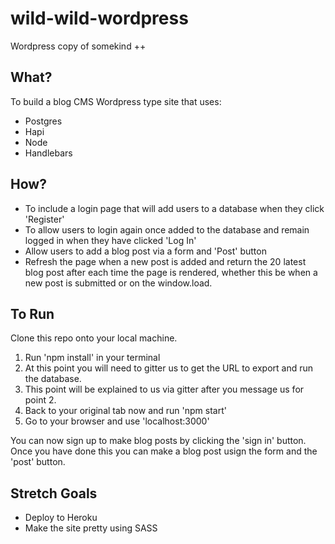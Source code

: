 # wild-wild-wordpress
Wordpress copy of somekind ++

## What?

To build a blog CMS Wordpress type site that uses:

* Postgres
* Hapi
* Node
* Handlebars

## How?

* To include a login page that will add users to a database when they click 'Register'
* To allow users to login again once added to the database and remain logged in when they have clicked 'Log In'
* Allow users to add a blog post via a form and 'Post' button
* Refresh the page when a new post is added and return the 20 latest blog post after each time the page is rendered, whether this be when a new post is submitted or on the window.load.

## To Run

Clone this repo onto your local machine.

1. Run 'npm install' in your terminal
2. At this point you will need to gitter us to get the URL to export and run the database.
3. This point will be explained to us via gitter after you message us for point 2.
4. Back to your original tab now and run 'npm start'
5. Go to your browser and use 'localhost:3000'

You can now sign up to make blog posts by clicking the 'sign in' button.
Once you have done this you can make a blog post usign the form and the 'post' button.

## Stretch Goals

* Deploy to Heroku
* Make the site pretty using SASS
